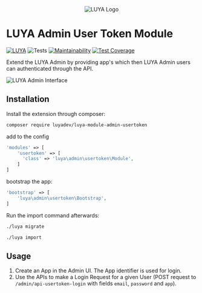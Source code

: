 <p align="center">
  <img src="https://raw.githubusercontent.com/luyadev/luya/master/docs/logo/luya-logo-0.2x.png" alt="LUYA Logo"/>
</p>

# LUYA Admin User Token Module

[![LUYA](https://img.shields.io/badge/Powered%20by-LUYA-brightgreen.svg)](https://luya.io)
![Tests](https://github.com/luyadev/luya-module-admin-usertoken/workflows/Tests/badge.svg)
[![Maintainability](https://api.codeclimate.com/v1/badges/48bcbaece4a451825e24/maintainability)](https://codeclimate.com/github/luyadev/luya-module-admin-usertoken/maintainability)
[![Test Coverage](https://api.codeclimate.com/v1/badges/48bcbaece4a451825e24/test_coverage)](https://codeclimate.com/github/luyadev/luya-module-admin-usertoken/test_coverage)

Extend the LUYA Admin by providing app's which then LUYA Admin users can authenticated through the API.

![LUYA Admin Interface](https://raw.githubusercontent.com/luyadev/luya-module-admin-usertoken/master/usertoken-screenshot.png)

## Installation

Install the extension through composer:

```sh
composer require luyadev/luya-module-admin-usertoken
```

add to the config

```php
'modules' => [
    'usertoken' => [
      'class' => 'luya\admin\usertoken\Module',
    ]
]
```

bootstrap the app:

```php
'bootstrap' => [
    'luya\admin\usertoken\Bootstrap',
]
```

Run the import command afterwards:

```sh
./luya migrate
```

```sh
./luya import
```

## Usage

1. Create an App in the Admin UI. The App identifier is used for login.
2. Use the APIs to make a Login Request for a given User (POST request to `/admin/api-usertoken-login` with fields `email`, `password` and `app`).
